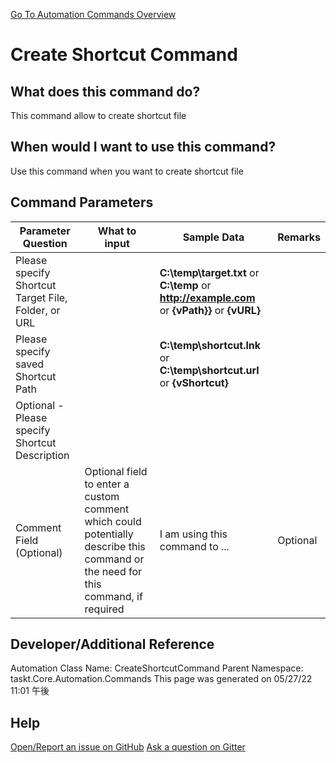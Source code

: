 <!--TITLE: Create Shortcut Command -->
<!-- SUBTITLE: a command in the Misc Commands group. -->
[Go To Automation Commands Overview](/automation-commands.md)


# Create Shortcut Command


## What does this command do?
This command allow to create shortcut file


## When would I want to use this command?
Use this command when you want to create shortcut file


## Command Parameters
| Parameter Question   	| What to input  	|  Sample Data 	| Remarks  	|
| ---                    | ---               | ---           | ---       |
|Please specify Shortcut Target File, Folder, or URL||**C:\temp\target.txt** or **C:\temp** or **http://example.com** or **{vPath}}** or **{vURL}**||
|Please specify saved Shortcut Path||**C:\temp\shortcut.lnk** or **C:\temp\shortcut.url** or **{vShortcut}**||
|Optional - Please specify Shortcut Description||||
|Comment Field (Optional)|Optional field to enter a custom comment which could potentially describe this command or the need for this command, if required|I am using this command to ...|Optional|










## Developer/Additional Reference
Automation Class Name: CreateShortcutCommand
Parent Namespace: taskt.Core.Automation.Commands
This page was generated on 05/27/22 11:01 午後


## Help
[Open/Report an issue on GitHub](https://github.com/saucepleez/taskt/issues/new)
[Ask a question on Gitter](https://gitter.im/taskt-rpa/Lobby)
